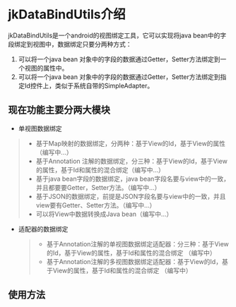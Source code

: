 jkDataBindUtils介绍
=================

jkDataBindUtils是一个android的视图绑定工具，它可以实现将java bean中的字段绑定到视图中，数据绑定只要分两种方式：
1. 可以将一个java bean 对象中的字段的数据通过Getter，Setter方法绑定到一个视图的属性中。
2. 可以将一个java bean 对象中的字段的数据通过Getter，Setter方法绑定到指定Id控件上，类似于系统自带的SimpleAdapter。

## 现在功能主要分两大模块 ##


*  单视图数据绑定
  > * 基于Map映射的数据绑定，分两种：基于View的Id，基于View的属性（编写中...）
  > * 基于Annotation 注解的数据绑定，分三种：基于View的Id，基于View的属性，基于Id和属性的混合绑定（编写中...）
  > * 基于java bean字段的数据绑定，java bean字段名要与view中的一致，并且都要要Getter，Setter方法。（编写中...）
  > * 基于JSON的数据绑定，前提是JSON字段名要与view中的一致，并且view要有Getter、Setter方法。（编写中...）
  > * 可以将View中数据转换成Java bean（编写中...）
* 适配器的数据绑定
  > *  基于Annotation注解的单视图数据绑定适配器：分三种：基于View的Id，基于View的属性，基于Id和属性的混合绑定 （编写中）
  >  * 基于Annotation注解的多视图数据绑定适配器：基于View的Id，基于View的属性，基于Id和属性的混合绑定 （编写中）


## 使用方法 ##